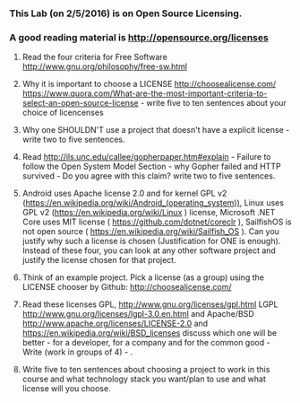 ### This Lab (on 2/5/2016) is on Open Source Licensing.
### A good reading material is http://opensource.org/licenses

1. Read the four criteria for Free Software http://www.gnu.org/philosophy/free-sw.html

2.  Why it is important to choose a LICENSE http://choosealicense.com/ https://www.quora.com/What-are-the-most-important-criteria-to-select-an-open-source-license - write five to ten sentences about your choice of licencenses

3.  Why one SHOULDN'T use a project that doesn't have a explicit license - write two to five sentences.

4. Read http://ils.unc.edu/callee/gopherpaper.htm#explain - Failure to follow the Open System Model Section - why Gopher failed and HTTP survived - Do you agree with this claim? write two to five sentences.

45.  Android uses Apache license 2.0 and for kernel GPL v2 (https://en.wikipedia.org/wiki/Android_(operating_system)), Linux uses GPL v2 (https://en.wikipedia.org/wiki/Linux ) license, 
Microsoft .NET Core uses MIT license ( https://github.com/dotnet/coreclr ), SailfishOS is not open source ( https://en.wikipedia.org/wiki/Sailfish_OS ).  Can you justify why
such a license is chosen (Justification for ONE  is enough). Instead of these four, you can look at any other software project and justify the license chosen for that project.

5.  Think of an example project. Pick a license (as a group) using the LICENSE chooser by Github: http://choosealicense.com/

6.  Read these licenses  GPL, http://www.gnu.org/licenses/gpl.html LGPL http://www.gnu.org/licenses/lgpl-3.0.en.html and Apache/BSD http://www.apache.org/licenses/LICENSE-2.0 and https://en.wikipedia.org/wiki/BSD_licenses discuss which one will be better - for a developer, for a company and for the common good - Write  (work in groups of 4) - .

7.  Write five to ten sentences about choosing a project to work in this course and what technology stack you want/plan to use  and what license will you choose.
